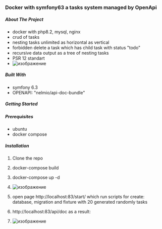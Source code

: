###  Docker with symfony63 a tasks system managed by OpenApi
##### About The Project 
* docker with php8.2, mysql, nginx
* crud of tasks
* nesting tasks unlimited as horizontal as vertical
* forbidden delete a task which has child task with status "todo"
* recursive data output as a tree of nesting tasks
* PSR 12 standart
* ![изображение](https://github.com/vadimlvov71/docker_symfony63_openapi/assets/57807117/fb26c16f-8529-4f64-8e3f-d72b3ca92cd4)


##### Built With

*  symfony 6.3
*  OPENAPI: "nelmio/api-doc-bundle"


<!-- GETTING STARTED -->
##### Getting Started

##### Prerequisites
* ubuntu
* docker compose

##### Installation

1. Clone the repo
2. docker-compose build
3. docker-compose up -d
4. ![изображение](https://github.com/vadimlvov71/docker_symfony63_openapi/assets/57807117/d55b0da4-20be-4867-9457-41533e1c5c9b)

5. open page http://localhost:83/start/
   which run scripts for create: database, migration and fixture with 20 generated randomly tasks
6. http://localhost:83/api/doc       as a result:
7. ![изображение](https://github.com/vadimlvov71/docker_symfony63_openapi/assets/57807117/bcb16571-c3a4-4754-a2e7-fe15f2dddc72)
